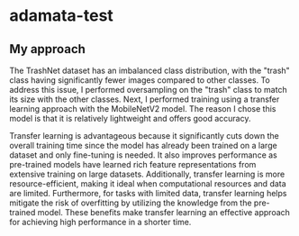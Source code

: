# adamata-test

## My approach
The TrashNet dataset has an imbalanced class distribution, with the "trash" class having significantly fewer images compared to other classes. To address this issue, I performed oversampling on the "trash" class to match its size with the other classes.
Next, I performed training using a transfer learning approach with the MobileNetV2 model. The reason I chose this model is that it is relatively lightweight and offers good accuracy.

Transfer learning is advantageous because it significantly cuts down the overall training time since the model has already been trained on a large dataset and only fine-tuning is needed. It also improves performance as pre-trained models have learned rich feature representations from extensive training on large datasets. Additionally, transfer learning is more resource-efficient, making it ideal when computational resources and data are limited. Furthermore, for tasks with limited data, transfer learning helps mitigate the risk of overfitting by utilizing the knowledge from the pre-trained model. These benefits make transfer learning an effective approach for achieving high performance in a shorter time.
